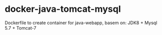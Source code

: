 # docker-java-tomcat-mysql
Dockerfile to create container for java-webapp, basem on: JDK8 + Mysql 5.7 + Tomcat-7
